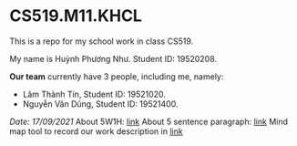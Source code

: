 # CS519.M11.KHCL
This is a repo for my school work in class CS519.

My name is Huỳnh Phương Như. Student ID: 19520208.

**Our team** currently have 3 people, including me, namely:
- Lâm Thành Tín, Student ID: 19521020.
- Nguyễn Văn Dũng, Student ID: 19521400.

*Date: 17/09/2021*
About 5W1H: [link](./5W1H.md)
About 5 sentence paragraph: [link](./5SentenceParagraph.md)
Mind map tool to record our work description in [link](./Mindmap.pdf)